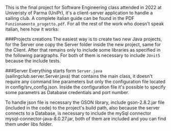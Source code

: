 ﻿This is the final project for Software Engineering class attended in 2022 at Univeristy of Parma (UniPr), it's a client-server application to handle a sailing club. 
A complete italian guide can be found in the PDF `Funzionamento_progetto.pdf`.
For all the rest of the work who doesn't speak italian, here how it works:

###Projects creations
The easiest way is to create two new Java projects, for the Server one copy the Server folder inside the new project, same for the Client. After that remains only to include some libraries as specified in the following paragraphs.
For both of them is necessary to include `JUnit5` because the include tests.

###Server
Everything starts form `Server.java` (sailingclub.server.Server.java) that contains the main class, it doesn't require any command line parameters but only the configuration file located in config/srv_config.json. Inside the configuration file it's possible to specify some parametrs as Database credentials and port number.

To handle json file is necessary the GSON library, include gson-2.8.2.jar file (included in the code) to the project's build path, also because the server connects to a Database, is necessary to include the mySql connector mysql-connector-java-8.0.27.jar, both of them are included and you can find them under libs folder.